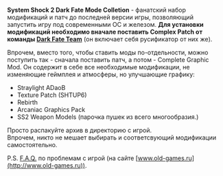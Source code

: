 **System Shock 2 Dark Fate Mode Colletion** \- фанатский набор модификаций и патч до последней версии игры, позволяющий запустить игру под современными ОС и железом. **Для установки модификаций необходимо вначале поставить Complex Patch от команды [Dark Fate Team](ftp://95.31.27.16/SystemShock2/System%20Shock%202%20Mod%20Collection%20by%20Dark%20Fate%20Team/01%20SS2%20Complex%20Patch%20by%20Dark%20Fate%20Team.7z)** (он включает себя русификатор от них же).
  
Впрочем, вместо того, чтобы ставить моды по-отдельности, можно поступить так - сначала поставить патч, а потом - Complete Graphic Mod. Он содержит в себе все необходимые модификации, не изменяющие геймплея и атмосферы, но улучшающие графику:

 *  Straylight ADaoB
 *  Texture Patch (SHTUP6)
 *  Rebirth
 *  Arcaniac Graphics Pack
 *  SS2 Weapon Models (парочка пушек из всего многообразия.)

Просто распакуйте архив в директорию с игрой.  
Впрочем, никто не мешает выбирать и соответсвующий модификации самостоятельно.  
  
P.S. [F.A.Q.](http://www.old-games.ru/forum/showthread.php?t=9120) по проблемам с игрой (на сайте [www.old-games.ru](http://www.old-games.ru)).